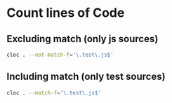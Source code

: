 # Count lines of Code

## Excluding match (only js sources)
```bash
cloc . --not-match-f='\.test\.js$' 
```
    
## Including match (only test sources)
```bash
cloc . --match-f='\.test\.js$' 
```

